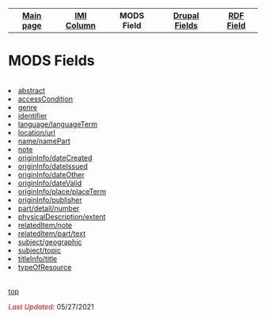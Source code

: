 <!DOCTYPE html>
<html>
<body>
<table style="width:100%">
  <tr>
    <th><a href="index.md">Main page</a></th>
	<th><a href="IMI.md">IMI Column</a></th>
    <th>MODS Field</th>
	<th><a href="DrupalFields.md">Drupal Fields</a></th>
    <th><a href="RDF.md">RDF Field</a></th>
  </tr>
<table>



<h1 id="top">MODS Fields</h1>
<table>
	<tr>
		<li><a href="mods.abstract.md">abstract</a></li>
		<li><a href="mods.access_condition.md">accessCondition</a></li>
		<li><a href="mods.genre.md">genre</a></li>
		<li><a href="mods.identifier.md">identifier</a></li>
		<li><a href="mods.language.languageTerm.md">language/languageTerm</a></li>
		<li><a href="mods.location_url.md">location/url</a></li>
		<li><a href="mods.name.md">name/namePart</a></li>
		<li><a href="mods.note.md">note</a></li>
		<li><a href="mods.originInfo.dateCreated.md">originInfo/dateCreated</a></li>
		<li><a href="mods.originInfo_dateIssued.md">originInfo/dateIssued</a></li>
		<li><a href="mods.originInfo_dateOther.md">originInfo/dateOther</a></li>
		<li><a href="mods.originInfo_dateValid.md">originInfo/dateValid</a></li>
		<li><a href="mods.originInfo_place_placeTerm.md">originInfo/place/placeTerm</a></li>
		<li><a href="mods.originInfo_publisher.md">originInfo/publisher</a></li>
		<li><a href="mods.part_detail_number.md">part/detail/number</a></li>
		<li><a href="mods.physicalDescription.md">physicalDescription/extent</a></li>
		<li><a href="mods.note.md">relatedItem/note</a></li>
		<li><a href="mods.relatedItem.part.text.md">relatedItem/part/text</a></li>
		<li><a href="mods.subject_geographic.md">subject/geographic</a></li>
		<li><a href="mods.subject.topic.md">subject/topic</a></li>
		<li><a href="mods.titleInfo.title.md">titleInfo/title</a></li>
		<li><a href="mods.typeOfResource.md">typeOfResource</a></li>
	</tr>
</table>

	
<p><a href="#top">top</a></p>

<p><font color="red"><i>Last Updated: </i></font>05/27/2021</p>
</dl>
</html>